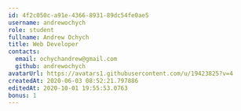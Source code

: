 ```yaml
---
id: 4f2c050c-a91e-4366-8931-89dc54fe0ae5
username: andrewochych
role: student
fullname: Andrew Ochych
title: Web Developer
contacts:
  email: ochychandrew@gmail.com
  github: andrewochych
avatarUrl: https://avatars1.githubusercontent.com/u/19423825?v=4	
createdAt: 2020-06-03 08:52:21.797886	
editedAt: 2020-10-01 19:55:53.0763	
bonus: 1
---
```

